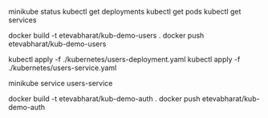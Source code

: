 
minikube status
kubectl get deployments
kubectl get pods
kubectl get services


<!-- docker-compose up -d --build -->

docker build -t etevabharat/kub-demo-users .  <!-- user folder -->
docker push etevabharat/kub-demo-users

kubectl apply -f ./kubernetes/users-deployment.yaml
kubectl apply -f ./kubernetes/users-service.yaml
<!-- get service access -->
minikube service users-service


docker build -t etevabharat/kub-demo-auth .
docker push etevabharat/kub-demo-auth
